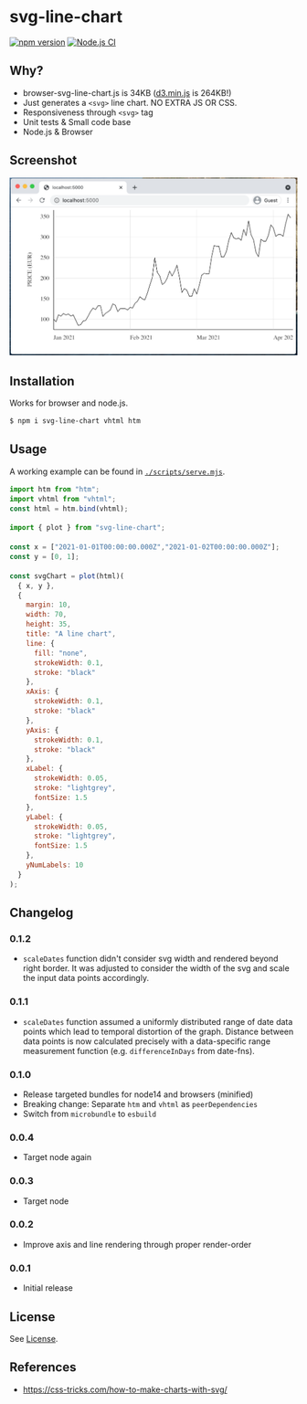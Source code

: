 # svg-line-chart

[![npm version](https://badge.fury.io/js/svg-line-chart.svg)](https://badge.fury.io/js/svg-line-chart) [![Node.js CI](https://github.com/TimDaub/svg-line-chart/actions/workflows/node.js.yml/badge.svg)](https://github.com/TimDaub/svg-line-chart/actions/workflows/node.js.yml)

## Why?

- browser-svg-line-chart.js is 34KB
  ([d3.min.js](https://cdnjs.cloudflare.com/ajax/libs/d3/6.6.2/d3.min.js) is
  264KB!)
- Just generates a `<svg>` line chart. NO EXTRA JS OR CSS.
- Responsiveness through `<svg>` tag
- Unit tests & Small code base
- Node.js & Browser

## Screenshot

![](./assets/screenshot.png)

## Installation

Works for browser and node.js.

```bash
$ npm i svg-line-chart vhtml htm
```

## Usage

A working example can be found in
[`./scripts/serve.mjs`](https://github.com/TimDaub/svg-line-chart/blob/master/scripts/serve.mjs).
                                                             
```js                                                        
import htm from "htm";
import vhtml from "vhtml";
const html = htm.bind(vhtml);

import { plot } from "svg-line-chart";

const x = ["2021-01-01T00:00:00.000Z","2021-01-02T00:00:00.000Z"];
const y = [0, 1];

const svgChart = plot(html)(
  { x, y },                                                  
  {                                                          
    margin: 10,                                              
    width: 70,                                               
    height: 35,                                              
    title: "A line chart",                                   
    line: {                                                  
      fill: "none",                                          
      strokeWidth: 0.1,                                      
      stroke: "black"                                        
    },                                                       
    xAxis: {                                                 
      strokeWidth: 0.1,                                      
      stroke: "black"                                        
    },                                                       
    yAxis: {                                                 
      strokeWidth: 0.1,                                      
      stroke: "black"                                        
    },                                                       
    xLabel: {                                                
      strokeWidth: 0.05,                                     
      stroke: "lightgrey",                                   
      fontSize: 1.5                                          
    },                                                       
    yLabel: {                                                
      strokeWidth: 0.05,                                     
      stroke: "lightgrey",                                   
      fontSize: 1.5                                          
    },                                                       
    yNumLabels: 10
  }
);
```

## Changelog

### 0.1.2

- `scaleDates` function didn't consider svg width and rendered beyond right
  border. It was adjusted to consider the width of the svg and scale the input
  data points accordingly.

### 0.1.1

- `scaleDates` function assumed a uniformly distributed range of date data
  points which lead to temporal distortion of the graph. Distance between data
  points is now calculated precisely with a data-specific range measurement
  function (e.g. `differenceInDays` from date-fns).

### 0.1.0

- Release targeted bundles for node14 and browsers (minified)
- Breaking change: Separate `htm` and `vhtml` as `peerDependencies`
- Switch from `microbundle` to `esbuild`

### 0.0.4

- Target node again

### 0.0.3

- Target node

### 0.0.2

- Improve axis and line rendering through proper render-order

### 0.0.1

- Initial release

## License

See [License](./LICENSE).

## References

- https://css-tricks.com/how-to-make-charts-with-svg/
